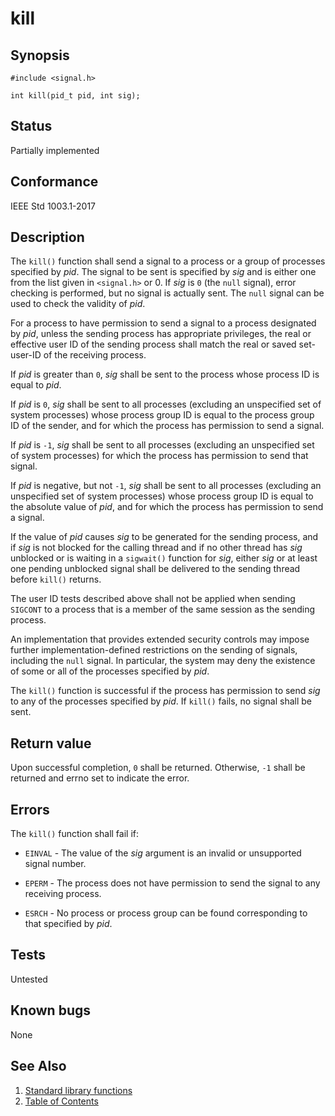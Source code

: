 # kill

## Synopsis

`#include <signal.h>`

`int kill(pid_t pid, int sig);`

## Status

Partially implemented

## Conformance

IEEE Std 1003.1-2017

## Description

The `kill()` function shall send a signal to a process or a group of processes specified by _pid_. The signal to be sent
is specified by _sig_ and is either one from the list given in `<signal.h>` or 0. If _sig_ is `0` (the `null` signal),
error checking is performed, but no signal is actually sent. The `null` signal can be used to check the validity of
_pid_.

For a process to have permission to send a signal to a process designated by _pid_, unless the sending process has
appropriate privileges, the real or effective user ID of the sending process shall match the real or saved set-user-ID
of the receiving process.

If _pid_ is greater than `0`, _sig_ shall be sent to the process whose process ID is equal to _pid_.

If _pid_ is `0`, _sig_ shall be sent to all processes (excluding an unspecified set of system processes) whose process
group ID is equal to the process group ID of the sender, and for which the process has permission to send a signal.

If _pid_ is `-1`, _sig_ shall be sent to all processes (excluding an unspecified set of system processes) for which the
process has permission to send that signal.

If _pid_ is negative, but not `-1`, _sig_ shall be sent to all processes (excluding an unspecified set of system
processes) whose process group ID is equal to the absolute value of _pid_, and for which the process has permission
to send a signal.

If the value of _pid_ causes _sig_ to be generated for the sending process, and if _sig_ is not blocked for the calling
thread and if no other thread has _sig_ unblocked or is waiting in a `sigwait()` function for _sig_, either _sig_ or at
least one pending unblocked signal shall be delivered to the sending thread before `kill()` returns.

The user ID tests described above shall not be applied when sending `SIGCONT` to a process that is a member of the same
session as the sending process.

An implementation that provides extended security controls may impose further implementation-defined restrictions on the
sending of signals, including the `null` signal. In particular, the system may deny the existence of some or all of the
processes specified by _pid_.

The `kill()` function is successful if the process has permission to send _sig_ to any of the processes specified by
_pid_. If `kill()` fails, no signal shall be sent.

## Return value

Upon successful completion, `0` shall be returned. Otherwise, `-1` shall be returned and errno set to indicate the
error.

## Errors

The `kill()` function shall fail if:

* `EINVAL` - The value of the _sig_ argument is an invalid or unsupported signal number.

* `EPERM` - The process does not have permission to send the signal to any receiving process.

* `ESRCH` - No process or process group can be found corresponding to that specified by _pid_.

## Tests

Untested

## Known bugs

None

## See Also

1. [Standard library functions](../index.md)
2. [Table of Contents](../../../index.md)
